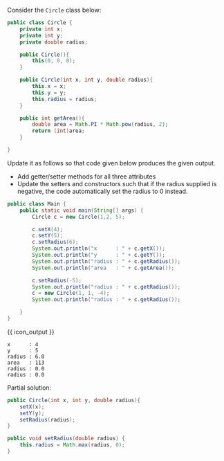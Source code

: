 <panel header="{{ icon_Q }} add getters/setters to the `Circle` class">
<question>

Consider the `Circle` class below:
```java
public class Circle {
    private int x;
    private int y;
    private double radius;

    public Circle(){
        this(0, 0, 0);
    }

    public Circle(int x, int y, double radius){
        this.x = x;
        this.y = y;
        this.radius = radius;
    }

    public int getArea(){
        double area = Math.PI * Math.pow(radius, 2);
        return (int)area;
    }

}
```
Update it as follows so that code given below produces the given output.
* Add getter/setter methods for all three attributes
* Update the setters and constructors such that if the radius supplied is negative, the code automatically set the radius to 0 instead.

```java
public class Main {
    public static void main(String[] args) {
        Circle c = new Circle(1,2, 5);

        c.setX(4);
        c.setY(5);
        c.setRadius(6);
        System.out.println("x      : " + c.getX());
        System.out.println("y      : " + c.getY());
        System.out.println("radius : " + c.getRadius());
        System.out.println("area   : " + c.getArea());

        c.setRadius(-5);
        System.out.println("radius : " + c.getRadius());
        c = new Circle(1, 1, -4);
        System.out.println("radius : " + c.getRadius());

    }
}
```
{{ icon_output }}
```
x      : 4
y      : 5
radius : 6.0
area   : 113
radius : 0.0
radius : 0.0
```

<div slot="hint">

Partial solution:
```java
public Circle(int x, int y, double radius){
    setX(x);
    setY(y);
    setRadius(radius);
}

public void setRadius(double radius) {
    this.radius = Math.max(radius, 0);
}
```

</div>
</question>
</panel>
